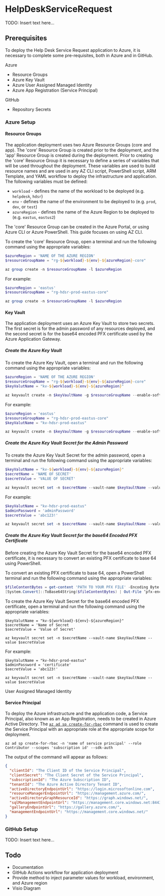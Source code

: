 # HelpDeskServiceRequest

TODO: Insert text here...


## Prerequisites

To deploy the Help Desk Service Request application to Azure, it is necessary to complete some pre-requisites, both in Azure and in GitHub.

Azure

- Resource Groups
- Azure Key Vault
- Azure User Assigned Managed Identity
- Azure App Registration (Service Principal)

GitHub

- Repository Secrets

### Azure Setup

#### Resource Groups

The application deployment uses two Azure Resource Groups (core and app). The 'core' Resource Group is created prior to the deployment, and the 'app' Resource Group is created during the deployment. Prior to creating the 'core' Resource Group it is necessary to define a series of variables that will be used throughout the deployment. These variables are used to build resource names and are used in any AZ CLI script, PowerShell script, ARM Template, and YAML workflow to deploy the infrastructure and application. The following variables must be defined:

- `workload` - defines the name of the workload to be deployed (e.g. `helpdesk`, `hdsr`)
- `env` - defines the name of the environment to be deployed to (e.g. `prod`, `dev`, or `test`)
- `azureRegion` - defines the name of the Azure Region to be deployed to (e.g. `eastus`, `eastus2`)

The 'core' Resource Group can be created in the Azure Portal, or using Azure CLI or Azure PowerShell. This guide focuses on using AZ CLI. 

To create the 'core' Resource Group, open a terminal and run the following command using the appropriate variables:

```powershell
$azureRegion = 'NAME OF THE AZURE REGION'
$resourceGroupName = "rg-${workload}-${env}-${azureRegion}-core"

az group create -n $resourceGroupName -l $azureRegion
```

For example:

```powershell
$azureRegion = 'eastus'
$resourceGroupName = "rg-hdsr-prod-eastus-core"

az group create -n $resourceGroupName -l $azureRegion
```

#### Key Vault

The application deployment uses an Azure Key Vault to store two secrets. The first secret is for the admin password of any resources deployed, and the second secret is for the base64 encoded PFX certificate used by the Azure Application Gateway.

##### Create the Azure Key Vault

To create the Azure Key Vault, open a terminal and run the following command using the appropriate variables:

```powershell
$azureRegion = 'NAME OF THE AZURE REGION'
$resourceGroupName = "rg-${workload}-${env}-${azureRegion}-core"
$keyValutName = "kv-${workload}-${env}-${azureRegion}"

az keyvault create -n $keyVaultName -g $resourceGroupName --enable-soft-delete true --retention-days 7 --enable-purge-protection true --enabled-for-deployment true --enabled-for-disk-encryption true --enabled-for-template-deployment true
```

For example:

```powershell
$azureRegion = 'eastus'
$resourceGroupName = "rg-hdsr-prod-eastus-core"
$keyValutName = "kv-hdsr-prod-eastus"

az keyvault create -n $keyVaultName -g $resourceGroupName --enable-soft-delete true --retention-days 7 --enable-purge-protection true --enabled-for-deployment true --enabled-for-disk-encryption true --enabled-for-template-deployment true
```

##### Create the Azure Key Vault Secret for the Admin Password

To create the Azure Key Vault Secret for the admin password, open a terminal and run the following command using the appropriate variables:

```powershell
$keyValutName = "kv-${workload}-${env}-${azureRegion}"
$secretName = 'NAME OF SECRET'
$secretValue = 'VALUE OF SECRET'

az keyvault secret set -n $secretName --vault-name $keyVaultName --value $secretValue
```

For example:

```powershell
$keyValutName = "kv-hdsr-prod-eastus"
$adminPassword = 'adminPassword'
$secretValue = 'abc123!'

az keyvault secret set -n $secretName --vault-name $keyVaultName --value $secretValue
```

##### Create the Azure Key Vault Secret for the base64 Encoded PFX Certificate

Before creating the Azure Key Vault Secret for the base64 encoded PFX certificate, it is necessary to convert an existing PFX certificate to base 64 using PowerShell.

To convert an existing PFX certificate to base 64, open a PowerShell terminal and run the following command using the appropriate variables:

```powershell
$fileContentBytes = get-content 'PATH TO YOUR PFX FILE' -Encoding Byte
[System.Convert]::ToBase64String($fileContentBytes) | Out-File ‘pfx-encoded-bytes.txt’
```

To create the Azure Key Vault Secret for the base64 encoded PFX certificate, open a terminal and run the following command using the appropriate variables:

```azcli
$keyValutName = "kv-${workload}-${env}-${azureRegion}"
$secretName = 'Name of Secret
$secretValue = 'Value of Secret'

az keyvault secret set -n $secretName --vault-name $keyVaultName --value $secretValue
```

For example:

```azcli
$keyValutName = "kv-hdsr-prod-eastus"
$adminPassword = 'certificate'
$secretValue = 'abc123!'

az keyvault secret set -n $secretName --vault-name $keyVaultName --value $secretValue
```

User Assigned Managed Identity

#### Service Principal

To deploy the Azure infrastructure and the application code, a Service Principal, also known as an App Registration, needs to be created in  Azure Active Directory. The [`az ad sp create-for-rbac`](https://docs.microsoft.com/en-us/cli/azure/create-an-azure-service-principal-azure-cli) command is used to create the Service Principal with an appropriate role at the appropriate scope for deployment.

```azcli
az ad sp create-for-rbac -n 'name of service principal' --role Contributor --scopes 'subscription id' --sdk-auth
```

The output of the command will appear as follows:

```json
{
  "clientId": "The Client ID of the Service Principal",
  "clientSecret": "The Client Secret of the Service Principal",
  "subscriptionId": "The Azure Subscription ID",
  "tenantId": "The Azure Active Directory Tenant ID",
  "activeDirectoryEndpointUrl": "https://login.microsoftonline.com",
  "resourceManagerEndpointUrl": "https://management.azure.com/",
  "activeDirectoryGraphResourceId": "https://graph.windows.net/",
  "sqlManagementEndpointUrl": "https://management.core.windows.net:8443/",
  "galleryEndpointUrl": "https://gallery.azure.com/",
  "managementEndpointUrl": "https://management.core.windows.net/"
}
```

### GitHub Setup

TODO: Insert text here...

## Todo

- Documentation
- GitHub Actions workflow for application deployment
- Provide method to inject parameter values for workload, environment, and Azure region
- Visio Diagram
